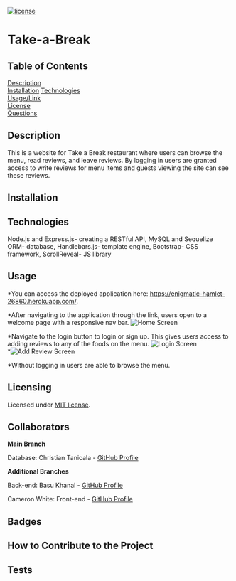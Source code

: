 [![license](https://img.shields.io/badge/license-MIT-orange)](https://shields.io)  

# Take-a-Break
 
## Table of Contents 
[Description](#description)  
[Installation](#installation)
[Technologies](#technologies)  
[Usage/Link](#usage/link)  
[License](#licensing)  
[Questions](#questions)  
 
## Description
This is a website for Take a Break restaurant where users can browse the menu, read reviews, and leave reviews. By logging in users are granted access to write reviews for menu items and guests viewing the site can see these reviews. 

## Installation

## Technologies
Node.js and Express.js- creating a RESTful API,
MySQL and Sequelize ORM- database,
Handlebars.js- template engine,
Bootstrap- CSS framework,
ScrollReveal- JS library


## Usage

*You can access the deployed application here: https://enigmatic-hamlet-26860.herokuapp.com/.  

*After navigating to the application through the link, users open to a welcome page with a responsive nav bar.
![Home Screen](public/images/Screenshots/homeScreenShot.png?raw=true)  

*Navigate to the login button to login or sign up. This gives users access to adding reviews to any of the foods on the menu.
![Login Screen](public/images/Screenshots/loginScreenShot.png?raw=true)  
*![Add Review Screen](public/images/Screenshots/addReviewScreenShot.png)  

*Without logging in users are able to browse the menu.

## Licensing
Licensed under [MIT license](LICENSE).

## Collaborators

**Main Branch**

Database: Christian Tanicala - [GitHub Profile](https://github.com/Chtanicala)

**Additional Branches**

Back-end: Basu Khanal - [GitHub Profile](https://https://github.com/bkhanal87)

Cameron White: Front-end - [GitHub Profile](https://github.com/CamJade)

## Badges

## How to Contribute to the Project

## Tests



